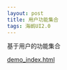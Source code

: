 ```yaml
---
layout: post
title: 用户功能集合
tags: 海鹚UI2.0
---
```


基于用户的功能集合

[demo_index.html](http://uat.gzhc365.com/html/module/hosinf/html/index.html)













